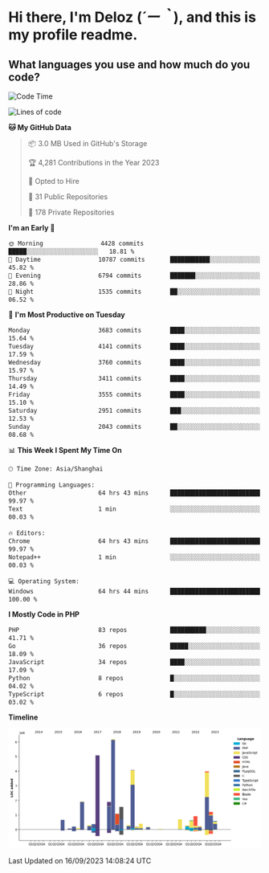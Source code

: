 # **Hi there, I'm Deloz (*´ー｀*), and this is my profile readme.**

## **What languages you use and how much do you code?**

<!--START_SECTION:waka-->
![Code Time](http://img.shields.io/badge/Code%20Time-2%2C407%20hrs%2035%20mins-blue)

![Lines of code](https://img.shields.io/badge/From%20Hello%20World%20I%27ve%20Written-32.9%20million%20lines%20of%20code-blue)

**🐱 My GitHub Data** 

> 📦 3.0 MB Used in GitHub's Storage 
 > 
> 🏆 4,281 Contributions in the Year 2023
 > 
> 💼 Opted to Hire
 > 
> 📜 31 Public Repositories 
 > 
> 🔑 178 Private Repositories 
 > 
**I'm an Early 🐤** 

```text
🌞 Morning                4428 commits        █████░░░░░░░░░░░░░░░░░░░░   18.81 % 
🌆 Daytime                10787 commits       ███████████░░░░░░░░░░░░░░   45.82 % 
🌃 Evening                6794 commits        ███████░░░░░░░░░░░░░░░░░░   28.86 % 
🌙 Night                  1535 commits        ██░░░░░░░░░░░░░░░░░░░░░░░   06.52 % 
```
📅 **I'm Most Productive on Tuesday** 

```text
Monday                   3683 commits        ████░░░░░░░░░░░░░░░░░░░░░   15.64 % 
Tuesday                  4141 commits        ████░░░░░░░░░░░░░░░░░░░░░   17.59 % 
Wednesday                3760 commits        ████░░░░░░░░░░░░░░░░░░░░░   15.97 % 
Thursday                 3411 commits        ████░░░░░░░░░░░░░░░░░░░░░   14.49 % 
Friday                   3555 commits        ████░░░░░░░░░░░░░░░░░░░░░   15.10 % 
Saturday                 2951 commits        ███░░░░░░░░░░░░░░░░░░░░░░   12.53 % 
Sunday                   2043 commits        ██░░░░░░░░░░░░░░░░░░░░░░░   08.68 % 
```


📊 **This Week I Spent My Time On** 

```text
🕑︎ Time Zone: Asia/Shanghai

💬 Programming Languages: 
Other                    64 hrs 43 mins      █████████████████████████   99.97 % 
Text                     1 min               ░░░░░░░░░░░░░░░░░░░░░░░░░   00.03 % 

🔥 Editors: 
Chrome                   64 hrs 43 mins      █████████████████████████   99.97 % 
Notepad++                1 min               ░░░░░░░░░░░░░░░░░░░░░░░░░   00.03 % 

💻 Operating System: 
Windows                  64 hrs 44 mins      █████████████████████████   100.00 % 
```

**I Mostly Code in PHP** 

```text
PHP                      83 repos            ██████████░░░░░░░░░░░░░░░   41.71 % 
Go                       36 repos            █████░░░░░░░░░░░░░░░░░░░░   18.09 % 
JavaScript               34 repos            ████░░░░░░░░░░░░░░░░░░░░░   17.09 % 
Python                   8 repos             █░░░░░░░░░░░░░░░░░░░░░░░░   04.02 % 
TypeScript               6 repos             █░░░░░░░░░░░░░░░░░░░░░░░░   03.02 % 
```



**Timeline**

![Lines of Code chart](https://raw.githubusercontent.com/deloz/deloz/main/assets/bar_graph.png)


 Last Updated on 16/09/2023 14:08:24 UTC
<!--END_SECTION:waka-->
